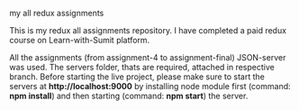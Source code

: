 my all redux assignments

This is my redux all assignments repository. I have completed a paid redux course on Learn-with-Sumit platform.

All the assignments (from assignment-4 to assignment-final) JSON-server was used. The servers folder, thats are required, attached in respective branch. Before starting the live project, please make sure to start the servers at **http://localhost:9000** by installing node module first (command: **npm install**) and then starting (command: **npm start**) the server.

